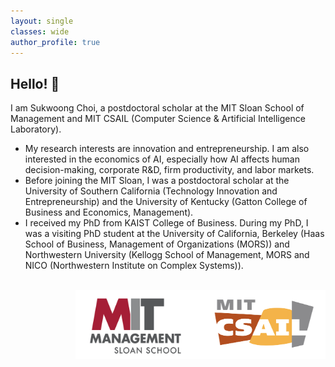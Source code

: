 ```yaml
---
layout: single
classes: wide
author_profile: true
---
```


## Hello! &#128075;
I am Sukwoong Choi, a postdoctoral scholar at the MIT Sloan School of Management and MIT CSAIL (Computer Science & Artificial Intelligence Laboratory). 
+ My research interests are innovation and entrepreneurship. I am also interested in the economics of AI, especially how AI affects human decision-making, corporate R&D, firm productivity, and labor markets.
+ Before joining the MIT Sloan, I was a postdoctoral scholar at the University of Southern California (Technology Innovation and Entrepreneurship) and the University of Kentucky (Gatton College of Business and Economics, Management).
+ I received my PhD from KAIST College of Business. During my PhD, I was a visiting PhD student at the University of California, Berkeley (Haas School of Business, Management of Organizations (MORS)) and Northwestern University (Kellogg School of Management, MORS and NICO (Northwestern Institute on Complex Systems)).

<br />
<img src="/assets/images/MIT_CSAIL.png" width="200" height="110" style="float:right">
<img src="/assets/images/MIT_Logo.png" width="200" height="110" style="float:right">
